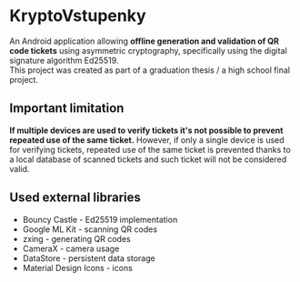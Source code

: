 # KryptoVstupenky
An Android application allowing **offline generation and validation of QR code tickets** using asymmetric cryptography, specifically using the digital signature algorithm Ed25519.  
This project was created as part of a graduation thesis / a high school final project.

## Important limitation
**If multiple devices are used to verify tickets it's not possible to prevent repeated use of the same ticket.** However, if only a single device is used for verifying tickets, repeated use of the same ticket is prevented thanks to a local database of scanned tickets and such ticket will not be considered valid.

## Used external libraries
- Bouncy Castle - Ed25519 implementation
- Google ML Kit - scanning QR codes
- zxing - generating QR codes
- CameraX - camera usage
- DataStore - persistent data storage
- Material Design Icons - icons